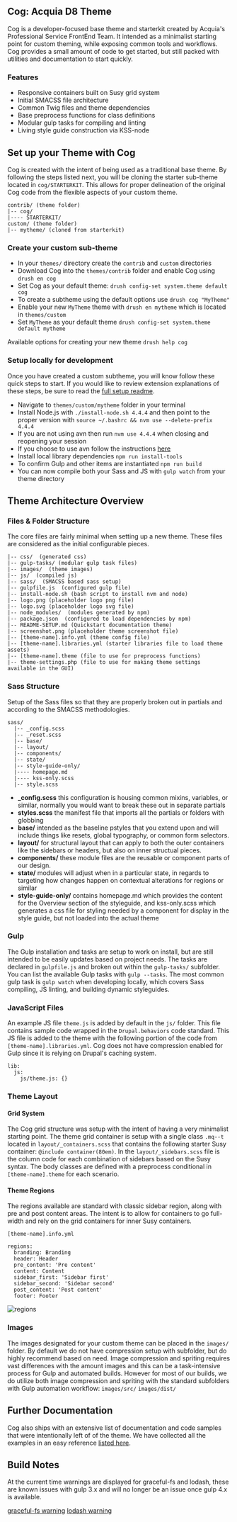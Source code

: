 ## Cog: Acquia D8 Theme

Cog is a developer-focused base theme and starterkit created by Acquia's Professional Service FrontEnd Team. It intended as a minimalist starting point for custom theming, while exposing common tools and workflows. Cog provides a small amount of code to get started, but still packed with utilities and documentation to start quickly.

### Features

* Responsive containers built on Susy grid system
* Initial SMACSS file architecture
* Common Twig files and theme dependencies
* Base preprocess functions for class definitions
* Modular gulp tasks for compiling and linting
* Living style guide construction via KSS-node

## Set up your Theme with Cog

Cog is created with the intent of being used as a traditional base theme. By following the steps listed next, you will be cloning the starter sub-theme located in `cog/STARTERKIT`. This allows for proper delineation of the original Cog code from the flexible aspects of your custom theme.  

```
contrib/ (theme folder)
|-- cog/
|---- STARTERKIT/ 
custom/ (theme folder)
|-- mytheme/ (cloned from starterkit) 
```

### Create your custom sub-theme

* In your `themes/` directory create the `contrib` and `custom` directories
* Download Cog into the `themes/contrib` folder and enable Cog using `drush en cog`
* Set Cog as your default theme: `drush config-set system.theme default cog`
* To create a subtheme using the default options use `drush cog "MyTheme"`
* Enable your new `MyTheme` theme with `drush en mytheme` which is located in `themes/custom`
* Set `MyTheme` as your default theme `drush config-set system.theme default mytheme`

Available options for creating your new theme `drush help cog`

### Setup locally for development

Once you have created a custom subtheme, you will know follow these quick steps to start. If you would like to review extension explanations of these steps, be sure to read the [full setup readme](_readme/setup-full.md).

* Navigate to `themes/custom/mytheme` folder in your terminal
* Install Node.js with `./install-node.sh 4.4.4` and then point to the proper version with `source ~/.bashrc && nvm use --delete-prefix 4.4.4` 
* If you are not using avn then run `nvm use 4.4.4` when closing and reopening your session
* If you choose to use avn follow the instructions [here](_readme/setup-full.md#avn)
* Install local library dependencies `npm run install-tools`
* To confirm Gulp and other items are instantiated `npm run build`
* You can now compile both your Sass and JS with `gulp watch` from your theme directory


## Theme Architecture Overview

### Files & Folder Structure

The core files are fairly minimal when setting up a new theme. These files are considered as the initial configurable pieces. 

```
|-- css/  (generated css) 
|-- gulp-tasks/ (modular gulp task files)
|-- images/  (theme images)
|-- js/  (compiled js)
|-- sass/  (SMACSS based sass setup)
|-- gulpfile.js  (configured gulp file) 
|-- install-node.sh (bash script to install nvm and node)
|-- logo.png (placeholder logo png file)
|-- logo.svg (placeholder logo svg file)
|-- node_modules/  (modules generated by npm)
|-- package.json  (configured to load dependencies by npm)
|-- README-SETUP.md (Quickstart documentation theme)
|-- screenshot.png (placeholder theme screenshot file)
|-- [theme-name].info.yml (theme config file)
|-- [theme-name].libraries.yml (starter libraries file to load theme assets)
|-- [theme-name].theme (file to use for preprocess functions)
|-- theme-settings.php (file to use for making theme settings available in the GUI)
```


### Sass Structure

Setup of the Sass files so that they are properly broken out in partials and according to the SMACSS methodologies.

```
sass/
  |-- _config.scss
  |-- _reset.scss
  |-- base/
  |-- layout/
  |-- components/
  |-- state/
  |-- style-guide-only/
  |---- homepage.md
  |---- kss-only.scss
  |-- style.scss
```

* **_config.scss** this configuration is housing common mixins, variables, or similar, normally you would want to break these out in separate partials
* **styles.scss**  the manifest file that imports all the partials or folders with globbing 
* **base/** intended as the baseline pstyles that you extend upon and will include things like resets, global typography, or common form selectors.
* **layout/**  for structural layout that can apply to both the outer containers like the sidebars or headers, but also on inner structual pieces.
* **components/** these module files are the reusable or component parts of our design.
* **state/** modules will adjust when in a particular state, in regards to targeting how changes happen on contextual alterations for regions or similar  
* **style-guide-only/** contains homepage.md which provides the content for the Overview section of the styleguide, and kss-only.scss which generates a css file for styling needed by a component for display in the style guide, but not loaded into the actual theme  

### Gulp 

The Gulp installation and tasks are setup to work on install, but are still intended to be easily updates based on project needs. The tasks are declared in `gulpfile.js` and broken out within the `gulp-tasks/` subfolder. You can list the available Gulp tasks with `gulp --tasks`. The most common gulp task is `gulp watch` when developing locally, which covers Sass compiling, JS linting, and building dynamic styleguides.  


### JavaScript Files

An example JS file `theme.js` is added by default in the `js/` folder. This file contains sample code wrapped in the `Drupal.behaviors` code standard. This JS file is added to the theme with the following portion of the code from `[theme-name].libraries.yml`. Cog does not have compression enabled for Gulp since it is relying on Drupal's caching system. 

```
lib:
  js:
    js/theme.js: {}
```

### Theme Layout


#### Grid System

The Cog grid structure was setup with the intent of having a very minimalist starting point. The theme grid container is setup with a single class `.mq--t` located in `layout/_containers.scss` that contains the following starter Susy container: `@include container(80em)`. In the `layout/_sidebars.scss` file is the column code for each combination of sidebars based on the Susy syntax. The body classes are defined with a preprocess conditional in `[theme-name].theme` for each scenario.

#### Theme Regions

The regions available are standard with classic sidebar region, along with pre and post content areas. The intent is to allow for containers to go full-width and rely on the grid containers for inner Susy containers.

```
[theme-name].info.yml

regions:
  branding: Branding
  header: Header
  pre_content: 'Pre content'
  content: Content
  sidebar_first: 'Sidebar first'
  sidebar_second: 'Sidebar second'
  post_content: 'Post content'
  footer: Footer
```
![regions](http://content.screencast.com/users/BedimStudios/folders/Jing/media/8ad8ecf1-bb60-4292-80b0-115fae8daac0/00001643.png)


### Images 

The images designated for your custom theme can be placed in the `images/` folder. By default we do not have compression setup with subfolder, but do highly recommend based on need. Image compression and spriting requires vast differences with the amount images and this can be a task-intensive process for Gulp and automated builds. However for most of our builds, we do utilize both image compression and spriting with the standard subfolders with Gulp automation workflow: `images/src/` `images/dist/`


## Further Documentation

Cog also ships with an extensive list of documentation and code samples that were intentionally left of of the theme. 
We have collected all the examples in an easy reference [listed here](_theming-guide/readme.md).




## Build Notes

At the current time warnings are displayed for graceful-fs and lodash, these are known issues with gulp 3.x and will no longer be an issue once gulp 4.x is available.

[graceful-fs warning](https://github.com/gulpjs/gulp/issues/1571)
[lodash warning](https://github.com/gulpjs/gulp/issues/1485)
